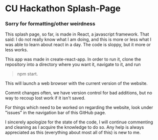 # CU Hackathon Splash-Page
### Sorry for formatting/other weirdness
  
  This splash page, so far, is made in React, a javascript framework.
  That said: I do not really know what I am doing, and this is more or 
  less what I was able to learn about react in a day. The code is sloppy,
  but it more or less works.

  This app was made in create-react-app. In order to run it, clone the 
  repository into a directory where you want it, navigate to it, and run

  >npm start.

  This will launch a web browser with the current version of 
  the website.

  Commit changes often, we have version control for bad additions, but no
  way to recoup lost work if it isn't saved.

  For things which need to be worked on regarding the website, look under
  "issues" in the navigation bar of this GitHub page. 

  I sincerely apologize for the state of the code, I will continue commenting
  and cleaning as I acquire the knowledge to do so. Any help is always appreciated
  as this \(everything about most all of this\) is new to me. 
